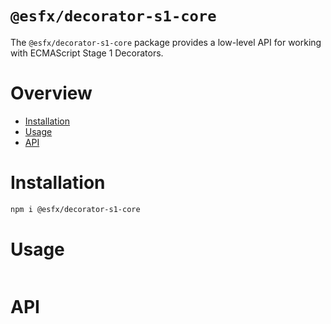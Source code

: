# `@esfx/decorator-s1-core`

The `@esfx/decorator-s1-core` package provides a low-level API for working with ECMAScript Stage 1 Decorators.

# Overview

* [Installation](#installation)
* [Usage](#usage)
* [API](#api)

# Installation

```sh
npm i @esfx/decorator-s1-core
```

# Usage

```ts
```

# API

```ts
```